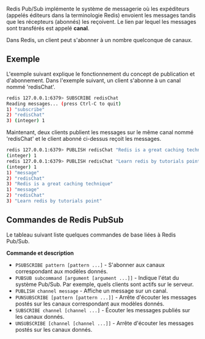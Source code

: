Redis Pub/Sub implémente le système de messagerie où les expéditeurs (appelés éditeurs dans la terminologie Redis) envoient les messages tandis que les récepteurs (abonnés) les reçoivent. Le lien par lequel les messages sont transférés est appelé **canal**.

Dans Redis, un client peut s'abonner à un nombre quelconque de canaux.

## Exemple

L'exemple suivant explique le fonctionnement du concept de publication et d'abonnement. Dans l'exemple suivant, un client s'abonne à un canal nommé 'redisChat'.

```bash
redis 127.0.0.1:6379> SUBSCRIBE redisChat  
Reading messages... (press Ctrl-C to quit) 
1) "subscribe" 
2) "redisChat" 
3) (integer) 1 
```

Maintenant, deux clients publient les messages sur le même canal nommé 'redisChat' et le client abonné ci-dessus reçoit les messages.

```bash
redis 127.0.0.1:6379> PUBLISH redisChat "Redis is a great caching technique"  
(integer) 1  
redis 127.0.0.1:6379> PUBLISH redisChat "Learn redis by tutorials point"  
(integer) 1   
1) "message" 
2) "redisChat" 
3) "Redis is a great caching technique" 
1) "message" 
2) "redisChat" 
3) "Learn redis by tutorials point"
```

## Commandes de Redis PubSub

Le tableau suivant liste quelques commandes de base liées à Redis Pub/Sub.

**Commande et description**

- ```PSUBSCRIBE pattern [pattern ...]``` - S'abonner aux canaux correspondant aux modèles donnés.
- ```PUBSUB subcommand [argument [argument ...]]``` - Indique l'état du système Pub/Sub. Par exemple, quels clients sont actifs sur le serveur.
- ```PUBLISH channel message``` - Affiche un message sur un canal.
- ```PUNSUBSCRIBE [pattern [pattern ...]]``` - Arrête d'écouter les messages postés sur les canaux correspondant aux modèles donnés.
- ```SUBSCRIBE channel [channel ...]``` - Écouter les messages publiés sur les canaux donnés.
- ```UNSUBSCRIBE [channel [channel ...]]``` - Arrête d'écouter les messages postés sur les canaux donnés.